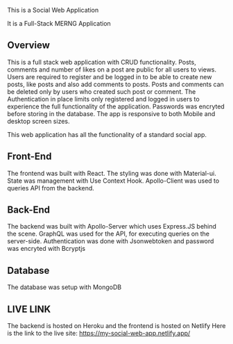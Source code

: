 This is a Social Web Application

It is a Full-Stack MERNG Application

## Overview

This is a full stack web application with CRUD functionality.
Posts, comments and number of likes on a post are public for all users to views.
Users are required to register and be logged in to be able to create new posts,
like posts and also add comments to posts.
Posts and comments can be deleted only by users who created such post or comment.
The Authentication in place limits only registered and logged in users to experience
the full functionality of the application.
Passwords was encryted before storing in the database.
The app is responsive to both Mobile and desktop screen sizes.

This web application has all the functionality of a standard social app.

## Front-End

The frontend was built with React.
The styling was done with Material-ui.
State was management with Use Context Hook.
Apollo-Client was used to queries API from the backend.

## Back-End

The backend was built with Apollo-Server which uses Express.JS behind the scene.
GraphQL was used for the API, for executing queries on the server-side.
Authentication was done with Jsonwebtoken and password was encryted with Bcryptjs

## Database

The database was setup with MongoDB

## LIVE LINK

The backend is hosted on Heroku and the frontend is hosted on Netlify
Here is the link to the live site: https://my-social-web-app.netlify.app/
